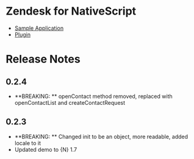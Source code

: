 # Zendesk for NativeScript

* [Sample Application](https://github.com/sitefinitysteve/nativescript-zendesk/tree/master/appsample)
* [Plugin](https://github.com/sitefinitysteve/nativescript-zendesk/tree/master/plugin)

# Release Notes #
## 0.2.4 ##
* **BREAKING: ** openContact method removed, replaced with openContactList and createContactRequest

## 0.2.3 ##
* **BREAKING: ** Changed init to be an object, more readable, added locale to it
* Updated demo to {N} 1.7